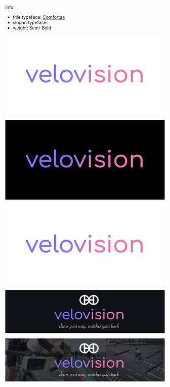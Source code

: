 Info
+ title typeface: [Comfortaa](https://fonts.google.com/specimen/Comfortaa?preview.text=velovision&preview.text_type=custom&category=Sans+Serif,Display&preview.size=58)
+ slogan typeface: 
+ weight: Semi-Bold

![](velovision-white-bg.png)

![](velovision-black-bg.png)

![](velovision-transparent.png)

![](velovision-banner.png)

![](velovision-banner-pictures.png)
